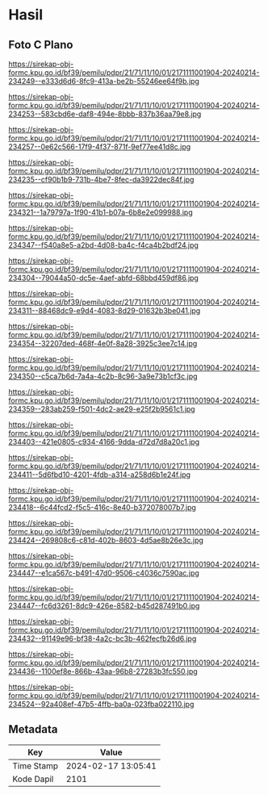 # Hasil

## Foto C Plano

https://sirekap-obj-formc.kpu.go.id/bf39/pemilu/pdpr/21/71/11/10/01/2171111001904-20240214-234249--e333d6d6-8fc9-413a-be2b-55246ee64f9b.jpg

https://sirekap-obj-formc.kpu.go.id/bf39/pemilu/pdpr/21/71/11/10/01/2171111001904-20240214-234253--583cbd6e-daf8-494e-8bbb-837b36aa79e8.jpg

https://sirekap-obj-formc.kpu.go.id/bf39/pemilu/pdpr/21/71/11/10/01/2171111001904-20240214-234257--0e62c566-17f9-4f37-871f-9ef77ee41d8c.jpg

https://sirekap-obj-formc.kpu.go.id/bf39/pemilu/pdpr/21/71/11/10/01/2171111001904-20240214-234235--cf90b1b9-731b-4be7-8fec-da3922dec84f.jpg

https://sirekap-obj-formc.kpu.go.id/bf39/pemilu/pdpr/21/71/11/10/01/2171111001904-20240214-234321--1a79797a-1f90-41b1-b07a-6b8e2e099988.jpg

https://sirekap-obj-formc.kpu.go.id/bf39/pemilu/pdpr/21/71/11/10/01/2171111001904-20240214-234347--f540a8e5-a2bd-4d08-ba4c-f4ca4b2bdf24.jpg

https://sirekap-obj-formc.kpu.go.id/bf39/pemilu/pdpr/21/71/11/10/01/2171111001904-20240214-234304--79044a50-dc5e-4aef-abfd-68bbd459df86.jpg

https://sirekap-obj-formc.kpu.go.id/bf39/pemilu/pdpr/21/71/11/10/01/2171111001904-20240214-234311--88468dc9-e9d4-4083-8d29-01632b3be041.jpg

https://sirekap-obj-formc.kpu.go.id/bf39/pemilu/pdpr/21/71/11/10/01/2171111001904-20240214-234354--32207ded-468f-4e0f-8a28-3925c3ee7c14.jpg

https://sirekap-obj-formc.kpu.go.id/bf39/pemilu/pdpr/21/71/11/10/01/2171111001904-20240214-234350--c5ca7b6d-7a4a-4c2b-8c96-3a9e73b1cf3c.jpg

https://sirekap-obj-formc.kpu.go.id/bf39/pemilu/pdpr/21/71/11/10/01/2171111001904-20240214-234359--283ab259-f501-4dc2-ae29-e25f2b9561c1.jpg

https://sirekap-obj-formc.kpu.go.id/bf39/pemilu/pdpr/21/71/11/10/01/2171111001904-20240214-234403--421e0805-c934-4166-9dda-d72d7d8a20c1.jpg

https://sirekap-obj-formc.kpu.go.id/bf39/pemilu/pdpr/21/71/11/10/01/2171111001904-20240214-234411--5d6fbd10-4201-4fdb-a314-a258d6b1e24f.jpg

https://sirekap-obj-formc.kpu.go.id/bf39/pemilu/pdpr/21/71/11/10/01/2171111001904-20240214-234418--6c44fcd2-f5c5-416c-8e40-b372078007b7.jpg

https://sirekap-obj-formc.kpu.go.id/bf39/pemilu/pdpr/21/71/11/10/01/2171111001904-20240214-234424--269808c6-c81d-402b-8603-4d5ae8b26e3c.jpg

https://sirekap-obj-formc.kpu.go.id/bf39/pemilu/pdpr/21/71/11/10/01/2171111001904-20240214-234447--e1ca567c-b491-47d0-9506-c4036c7590ac.jpg

https://sirekap-obj-formc.kpu.go.id/bf39/pemilu/pdpr/21/71/11/10/01/2171111001904-20240214-234447--fc6d3261-8dc9-426e-8582-b45d287491b0.jpg

https://sirekap-obj-formc.kpu.go.id/bf39/pemilu/pdpr/21/71/11/10/01/2171111001904-20240214-234432--91149e96-bf38-4a2c-bc3b-462fecfb26d6.jpg

https://sirekap-obj-formc.kpu.go.id/bf39/pemilu/pdpr/21/71/11/10/01/2171111001904-20240214-234436--1100ef8e-866b-43aa-96b8-27283b3fc550.jpg

https://sirekap-obj-formc.kpu.go.id/bf39/pemilu/pdpr/21/71/11/10/01/2171111001904-20240214-234524--92a408ef-47b5-4ffb-ba0a-023fba022110.jpg


## Metadata

| Key        | Value               |
| ---------- | ------------------- |
| Time Stamp | 2024-02-17 13:05:41 |
| Kode Dapil | 2101                |



